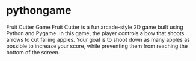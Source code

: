 # pythongame
Fruit Cutter Game
Fruit Cutter is a fun arcade-style 2D game built using Python and Pygame. In this game, the player controls a bow that shoots arrows to cut falling apples. Your goal is to shoot down as many apples as possible to increase your score, while preventing them from reaching the bottom of the screen.
